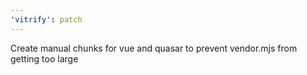 ```yaml
---
'vitrify': patch
---
```


Create manual chunks for vue and quasar to prevent vendor.mjs from getting too large
